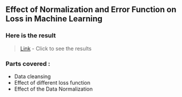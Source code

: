 ## Effect of Normalization and Error Function on Loss in Machine Learning

### Here is the result

> [Link](http://nbviewer.jupyter.org/github/saurbkumar/effect_of_normalization_and_loss_function/blob/master/effect_of_error_function_and_data_normalization.ipynb) - Click to see the results

### Parts covered : 
* Data cleansing
* Effect of different loss function
* Effect of the Data Normalization
